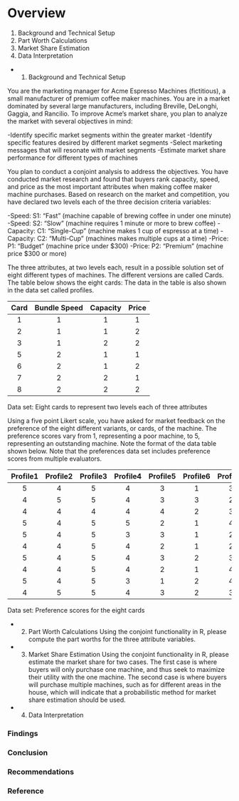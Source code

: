 # Overview
1. Background and Technical Setup
2. Part Worth Calculations
3. Market Share Estimation
4. Data Interpretation
 
- 1. Background  and Technical Setup
 
You are the marketing manager for Acme Espresso Machines (fictitious), a small manufacturer of premium coffee maker machines. You are in a market dominated by several large manufacturers, including Breville, DeLonghi, Gaggia, and Rancilio. To improve Acme’s market share, you plan to analyze the market with several objectives in mind:
 
-Identify specific market segments within the greater market
-Identify specific features desired by different market segments
-Select marketing messages that will resonate with market segments
-Estimate market share performance for different types of machines
 
You plan to conduct a conjoint analysis to address the objectives. You have conducted market research and found that buyers rank capacity, speed, and price as the most important attributes when making coffee maker machine purchases. Based on research on the market and competition, you have declared two levels each of the three decision criteria variables:
 
-Speed: S1: “Fast” (machine capable of brewing coffee in under one minute)
-Speed: S2: “Slow” (machine requires 1 minute or more to brew coffee)
-Capacity: C1: “Single-Cup” (machine makes 1 cup of espresso at a time)
-Capacity: C2: “Multi-Cup” (machines makes multiple cups at a time)
-Price: P1: “Budget” (machine price under $300)
-Price: P2: “Premium” (machine price $300 or more)
 
The three attributes, at two levels each, result in a possible solution set of eight different types of machines. The different versions are called Cards. The table below shows the eight cards: The data in the table is also shown in the data set called profiles.

|Card| Bundle Speed | Capacity | Price |
|:----:|:----:|:----:|:----:|
| 1 | 1 | 1 | 1 |
| 2 | 1 | 1 | 2 |
| 3 | 1 | 2 | 2 |
| 5 | 2 | 1 | 1 |
| 6 | 2 | 1 | 2 |
| 7 | 2 | 2 | 1 |
| 8 | 2 | 2 | 2 |
 
Data set: Eight cards to represent two levels each of three attributes
 
Using a five point Likert scale, you have asked for market feedback on the preference of the eight different variants, or cards, of the machine. The preference scores vary from 1, representing a poor machine, to 5, representing an outstanding machine. Note the format of the data table shown below. Note that the preferences data set includes preference scores from multiple evaluators.

| Profile1|Profile2|Profile3|Profile4|Profile5|Profile6|Profile7|Profile8| 
|:----:|:----:|:----:|:----:|:----:|:----:|:----:|:----:|
| 5|4|5|4|3|1|3|2|
|4|5|5|4|3|3|2|1|
|4|4|4|4|4|2|3|2|
|5|4|5|5|2|1|4|3|
|5|4|5|3|3|1|2|1|
|4|4|5|4|2|1|2|3|
|5|4|5|4|3|2|3|2|
|4|4|5|4|2|1|4|2|
|5|4|5|3|1|2|4|2|
|4|5|5|4|3|2|3|3|
 
 
Data set: Preference scores for the eight cards
 
- 2.	Part Worth Calculations
Using the conjoint functionality in R, please compute the part worths for the three attribute variables.
 
- 3.	Market Share Estimation
Using the conjoint functionality in R, please estimate the market share for two cases. The first case is where buyers will only purchase one machine, and thus seek to maximize their utility with the one machine. The second case is where buyers will purchase multiple machines, such as for different areas in the house, which will indicate that a probabilistic method for market share estimation should be used.
 
- 4.	Data Interpretation
### Findings
### Conclusion
### Recommendations
### Reference
